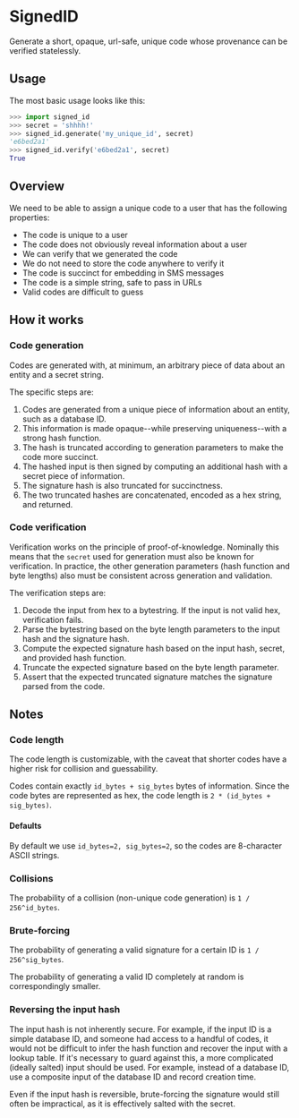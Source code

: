 SignedID
===

Generate a short, opaque, url-safe, unique code whose provenance can be verified statelessly.

## Usage

The most basic usage looks like this:

```py
>>> import signed_id
>>> secret = 'shhhh!'
>>> signed_id.generate('my_unique_id', secret)
'e6bed2a1'
>>> signed_id.verify('e6bed2a1', secret)
True
```

## Overview

We need to be able to assign a unique code to a user that has the following properties:

 - The code is unique to a user
 - The code does not obviously reveal information about a user
 - We can verify that we generated the code
 - We do not need to store the code anywhere to verify it
 - The code is succinct for embedding in SMS messages
 - The code is a simple string, safe to pass in URLs
 - Valid codes are difficult to guess

## How it works

### Code generation

Codes are generated with, at minimum, an arbitrary piece of data about an entity and a secret string.

The specific steps are:

 1. Codes are generated from a unique piece of information about an entity, such as a database ID.
 2. This information is made opaque--while preserving uniqueness--with a strong hash function.
 3. The hash is truncated according to generation parameters to make the code more succinct.
 4. The hashed input is then signed by computing an additional hash with a secret piece of information.
 5. The signature hash is also truncated for succinctness.
 6. The two truncated hashes are concatenated, encoded as a hex string, and returned.

### Code verification

Verification works on the principle of proof-of-knowledge.
Nominally this means that the `secret` used for generation must also be known for verification.
In practice, the other generation parameters (hash function and byte lengths) also must be consistent across generation and validation.

The verification steps are:

 1. Decode the input from hex to a bytestring. If the input is not valid hex, verification fails.
 2. Parse the bytestring based on the byte length parameters to the input hash and the signature hash.
 3. Compute the expected signature hash based on the input hash, secret, and provided hash function.
 4. Truncate the expected signature based on the byte length parameter.
 5. Assert that the expected truncated signature matches the signature parsed from the code.

## Notes

### Code length

The code length is customizable, with the caveat that shorter codes have a higher risk for collision and guessability.

Codes contain exactly `id_bytes + sig_bytes` bytes of information.
Since the code bytes are represented as hex, the code length is `2 * (id_bytes + sig_bytes)`.

#### Defaults
By default we use `id_bytes=2, sig_bytes=2`, so the codes are 8-character ASCII strings. 

### Collisions
The probability of a collision (non-unique code generation) is `1 / 256^id_bytes`.

### Brute-forcing

The probability of generating a valid signature for a certain ID is `1 / 256^sig_bytes`.

The probability of generating a valid ID completely at random is correspondingly smaller.

### Reversing the input hash

The input hash is not inherently secure.
For example, if the input ID is a simple database ID,
and someone had access to a handful of codes,
it would not be difficult to infer the hash function and recover the input with a lookup table.
If it's necessary to guard against this, a more complicated (ideally salted) input should be used.
For example, instead of a database ID, use a composite input of the database ID and record creation time.

Even if the input hash is reversible, brute-forcing the signature would still often be impractical,
as it is effectively salted with the secret.